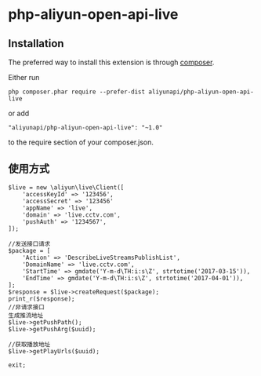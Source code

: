 # php-aliyun-open-api-live

Installation
------------

The preferred way to install this extension is through [composer](http://getcomposer.org/download/).

Either run

```
php composer.phar require --prefer-dist aliyunapi/php-aliyun-open-api-live
```

or add

```
"aliyunapi/php-aliyun-open-api-live": "~1.0"
```

to the require section of your composer.json.

使用方式
------------
```
$live = new \aliyun\live\Client([
    'accessKeyId' => '123456',
    'accessSecret' => '123456'
    'appName' => 'live',
    'domain' => 'live.cctv.com',
    'pushAuth' => '1234567',
]);

//发送接口请求
$package = [
    'Action' => 'DescribeLiveStreamsPublishList',
    'DomainName' => 'live.cctv.com',
    'StartTime' => gmdate('Y-m-d\TH:i:s\Z', strtotime('2017-03-15')),
    'EndTime' => gmdate('Y-m-d\TH:i:s\Z', strtotime('2017-04-01')),
];
$response = $live->createRequest($package);
print_r($response);
//非请求接口
生成推流地址
$live->getPushPath();
$live->getPushArg($uuid);

//获取播放地址
$live->getPlayUrls($uuid);

exit;
```